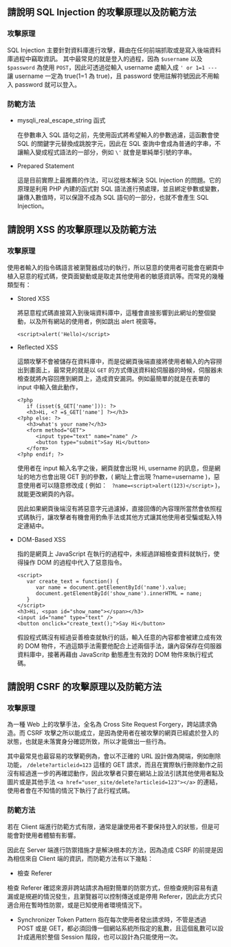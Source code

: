 ## 請說明 SQL Injection 的攻擊原理以及防範方法
### 攻擊原理
SQL Injection 主要針對資料庫進行攻擊，藉由在任何前端抓取或是寫入後端資料庫過程中竊取資訊。 其中最常見的就是登入的過程，因為 ```$username``` 以及 ```$password``` 為使用 ```POST```，因此可透過從輸入 username 處輸入成 ```' or 1=1 --- ``` 讓 username 一定為 true(1=1 為 true)，且 password 使用註解符號因此不用輸入 password 就可以登入。

### 防範方法
   *  mysqli_real_escape_string 函式 

      在參數串入 SQL 語句之前，先使用函式將希望輸入的參數過濾，這函數會使 SQL 的關鍵字元替換成跳脫字元，因此在 SQL 查詢中會成為普通的字串，不讓輸入變成程式語法的一部分，例如 ``` \' ``` 就會是單純單引號的字串。
   *  Prepared Statement 

      這是目前實際上最推薦的作法，可以從根本解決 SQL Injection 的問題。它的原理是利用 PHP 內建的函式對 SQL 語法進行預處理，並且綁定參數或變數，讓傳入數值時，可以保證不成為 SQL 語句的一部分，也就不會產生 SQL Injection。

## 請說明 XSS 的攻擊原理以及防範方法
### 攻擊原理
使用者輸入的指令碼語言被瀏覽器成功的執行，所以惡意的使用者可能會在網頁中植入惡意的程式碼，使頁面變動或是取走其他使用者的敏感資訊等。而常見的幾種類型有：
   *  Stored XSS

      將惡意程式碼直接寫入到後端資料庫中，這種會直接影響到此網址的整個變動，以及所有網站的使用者，例如跳出 alert 視窗等。
      ```
      <script>alert('Hello)</script>
      ```

   *  Reflected XSS 

      這類攻擊不會被儲存在資料庫中，而是從網頁後端直接將使用者輸入的內容撈出到畫面上，最常見的就是以 ```GET``` 的方式傳送資料給伺服器的時候，伺服器未檢查就將內容回應到網頁上，造成資安漏洞。例如最簡單的就是在表單的 input 中輸入做此動作，
      ```
      <?php
         if (isset($_GET['name'])): ?>
         <h3>Hi, <? =$_GET['name'] ?></h3>
      <?php else: ?>
         <h3>what's your name?</h3>
         <form method="GET">
            <input type="text" name="name" />
            <button type="submit">Say Hi</button>
         </form>
      <?php endif; ?>
      ```
      使用者在 input 輸入名字之後，網頁就會出現 Hi, username 的訊息，但是網址的地方也會出現 GET 到的參數，( 網址上會出現 ?name=username )，惡意使用者可以隨意修改成 ( 例如： ``` ?name=<script>alert(123)</script>``` )，就能更改網頁的內容。

      因此如果網頁後端沒有將惡意字元過濾掉，直接回傳的內容理所當然會依照程式碼執行，讓攻擊者有機會用釣魚手法或其他方式讓其他使用者受騙或點入特定連結中。

   *  DOM-Based XSS

      指的是網頁上 JavaScript 在執行的過程中，未經過詳細檢查資料就執行，使得操作 DOM 的過程中代入了惡意指令。
      ```
      <script>
         var create_text = function() {
            var name = document.getElementById('name').value;
            document.getElementById('show_name').innerHTML = name;
         }
      </script>
      <h3>Hi, <span id="show_name"></span></h3>
      <input id="name" type="text" />
      <button onclick="create_text();">Say Hi</button>
      ```
      假設程式碼沒有經過妥善檢查就執行的話，輸入任意的內容都會被建立成有效的 DOM 物件，不過這類手法需要他配合上述兩個手法，讓內容保存在伺服器資料庫中，接著再藉由 JavaScritp 動態產生有效的 DOM 物件來執行程式碼。

## 請說明 CSRF 的攻擊原理以及防範方法
### 攻擊原理
為一種 Web 上的攻擊手法，全名為 Cross Site Request Forgery，跨站請求偽造。而 CSRF 攻擊之所以能成立，是因為使用者在被攻擊的網頁已經處於登入的狀態，也就是未落實身分確認所致，所以才能做出一些行為。

其中最常見也最容易的攻擊範例為，會以不正確的 URL 設計做為開端，例如刪除功能， ``` /delete?articleid=123 ``` 這樣的 GET 請求，而且在實際執行刪除動作之前沒有經過進一步的再確認動作，因此攻擊者只要在網站上設法引誘其他使用者點及圖片或是其他手法 ``` <a href="user_site/delete?articleid=123"></a> ``` 的連結，使用者會在不知情的情況下執行了此行程式碼。

### 防範方法
若在 Client 端進行防範方式有限，通常是讓使用者不要保持登入的狀態，但是可能會對使用者體驗有影響。

因此在 Server 端進行防禦措施才是解決根本的方法，因為造成 CSRF 的前提是因為相信來自 Client 端的資訊，而防範方法有以下幾點：

   *  檢查 Referer

   檢查 Referer 確認來源非跨站請求為相對簡單的防禦方式，但檢查規則容易有遺漏或是規避的情況發生，且瀏覽器可以控制傳送或是停用 Referer，因此此方式只適合用在暫時性防禦，或是已知使用者環境情況下。
   

   *  Synchronizer Token Pattern
   指在每次使用者發出請求時，不管是透過 POST 或是 GET，都必須回傳一個網站系統所指定的亂數，且這個亂數可以設計成適用於整個 Session 階段，也可以設計為只能使用一次。




